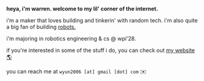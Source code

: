 **heya, i'm warren. welcome to my lil' corner of the internet.**

i'm a maker that loves building and tinkerin' with random tech. i'm also quite a big fan of building [robots.](https://www.youtube.com/watch?v=Q2C3_wkqsVw)

i'm majoring in robotics engineering & cs @ wpi'28.

if you're interested in some of the stuff i do, you can check out [my website 🌎](https://www.wyun.sh/)

you can reach me at `wyun2006 [at] gmail [dot] com`  ✉️


